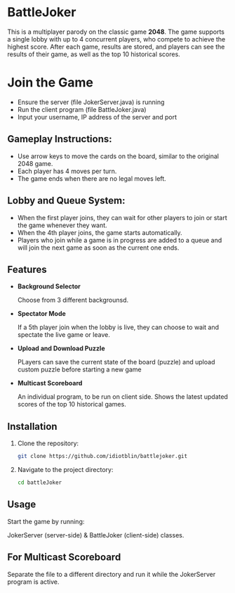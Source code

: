 # BattleJoker

This is a multiplayer parody on the classic game **2048**. The game supports a single lobby with up to 4 concurrent players, who compete to achieve the highest score. After each game, results are stored, and players can see the results of their game, as well as the top 10 historical scores.

# Join the Game

- Ensure the server (file JokerServer.java) is running
- Run the client program (file BattleJoker.java)
- Input your username, IP address of the server and port

## Gameplay Instructions:

- Use arrow keys to move the cards on the board, similar to the original 2048 game.
- Each player has 4 moves per turn.
- The game ends when there are no legal moves left.

## Lobby and Queue System:

- When the first player joins, they can wait for other players to join or start the game whenever they want.
- When the 4th player joins, the game starts automatically.
- Players who join while a game is in progress are added to a queue and will join the next game as soon as the current one ends.

## Features

- **Background Selector**

  Choose from 3 different backgrounsd.
  
- **Spectator Mode**

  If a 5th player join when the lobby is live, they can choose to wait and spectate the live game or leave.
  
- **Upload and Download Puzzle**

  PLayers can save the current state of the board (puzzle) and upload custom puzzle before starting a new game 

- **Multicast Scoreboard**

  An individual program, to be run on client side. Shows the latest updated scores of the top 10 historical games.
  
## Installation

1. Clone the repository:
    ```bash
    git clone https://github.com/idiotblin/battlejoker.git
    ```
2. Navigate to the project directory:
    ```bash
    cd battleJoker
    ```

## Usage

Start the game by running:

JokerServer (server-side) & BattleJoker (client-side) classes.

## For Multicast Scoreboard

Separate the file to a different directory and run it while the JokerServer program is active.
